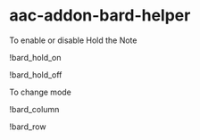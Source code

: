 # aac-addon-bard-helper

To enable or disable Hold the Note

!bard_hold_on

!bard_hold_off

To change mode

!bard_column

!bard_row